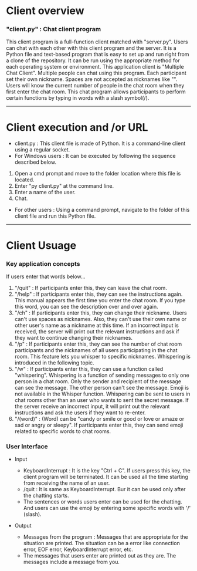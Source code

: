 # Client overview

### "client.py" : Chat client program
This client program is a full-function client matched with "server.py". Users can chat with each other with this client program and the server. It is a Python file and text-based program that is easy to set up and run right from a clone of the repository. It can be run using the appropriate method for each operating system or environment.
This application client is "Multiple Chat Client". Multiple people can chat using this program.
Each participant set their own nickname. Spaces are not accepted as nicknames like "". Users will know the current number of people in the chat room when they first enter the chat room. This chat program allows participants to perform certain functions by typing in words with a slash symbol(/). 

---

# Client execution and /or URL

- client.py : This client file is made of Python. It is a command-line client using a regular socket. 
- For Windows users : It can be executed by following the sequence described below.
1. Open a cmd prompt and move to the folder location where this file is located.
2. Enter "py client.py" at the command line.
3. Enter a name of the user.
4. Chat.
- For other users : Using a command prompt, navigate to the folder of this client file and run this Python file.

---

# Client Usuage

### Key application concepts
If users enter that words below... <br>

1. "/quit" : If participants enter this, they can leave the chat room. <br>
2. "/help" : If participants enter this, they can see the instructions again. This manual appears the first time you enter the chat room. If you type this word, you can see the description over and over again. <br>
3. "/ch" : If participants enter this, they can change their nickname. Users can't use spaces as nicknames. Also, they can't use their own name or other user's name as a nickname at this time. If an incorrect input is received, the server will print out the relevant instructions and ask if they want to continue changing their nicknames. <br>
4. "/p" : If participants enter this, they can see the number of chat room participants and the nicknames of all users participating in the chat room. This feature lets you whisper to specific nicknames. Whispering is introduced in the following topic. <br>
5. "/w" : If participants enter this, they can use a function called "whispering". Whispering is a function of sending messages to only one person in a chat room. Only the sender and recipient of the message can see the message. The other person can't see the message. Emoji is not available in the Whisper function. Whispering can be sent to users in chat rooms other than an user who wants to sent the secret message. If the server receive an incorrect input, it will print out the relevant instructions and ask the users if they want to re-enter.
6. "/(word)" : (Word) can be "candy or smile or good or love or amaze or sad or angry or sleepy". If participants enter this, they can send emoji related to specific words to chat rooms.


### User Interface

- Input
  * KeyboardInterrupt : It is the key "Ctrl + C". If users press this key, the client program will be terminated. It can be used all the time starting from receiving the name of an user.
  * /quit : It is same as KeyboardInterrupt. Bur it can be used only after the chatting starts.
  * The sentences or words users enter can be used for the chatting. And users can use the emoji by entering some specific words with '/' (slash).
  
- Output
  * Messages from the program : Messages that are appropriate for the situation are printed. The situation can be a error like connection error, EOF error, KeyboardInterrupt error, etc.
  * The messages that users enter are printed out as they are. The messages include a message from you.
